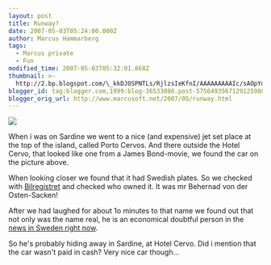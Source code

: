 ```yaml
---
layout: post
title: Runway?
date: 2007-05-03T05:24:00.000Z
author: Marcus Hammarberg
tags:
  - Marcus private
  - Fun
modified_time: 2007-05-03T05:32:01.868Z
thumbnail: >-
  http://2.bp.blogspot.com/\_kkDJOSPNTLs/RjlzsIeKfnI/AAAAAAAAAIc/sAOpYdbcujE/s72-c/PICT1517.JPG
blogger_id: tag:blogger.com,1999:blog-36533086.post-5756493567129125988
blogger_orig_url: http://www.marcusoft.net/2007/05/runway.html
---
```


[<img
src="http://2.bp.blogspot.com/_kkDJOSPNTLs/RjlzsIeKfnI/AAAAAAAAAIc/sAOpYdbcujE/s320/PICT1517.JPG"
id="BLOGGER_PHOTO_ID_5060202858352901746"
style="DISPLAY: block; MARGIN: 0px auto 10px; CURSOR: hand; TEXT-ALIGN: center"
data-border="0" />](http://2.bp.blogspot.com/_kkDJOSPNTLs/RjlzsIeKfnI/AAAAAAAAAIc/sAOpYdbcujE/s1600-h/PICT1517.JPG)

<div>

When i was on Sardine we went to a nice (and expensive) jet set place at
the top of the island, called Porto Cervos. And there outside the Hotel
Cervo, that looked like one from a James Bond-movie, we found the car on
the picture above.





When looking closer we found that it had Swedish plates. So we checked
with [Bilregistret](https://www21.vv.se/fordonsfraga/) and checked who
owned it. It was mr Behernad von der Osten-Sacken!

</div>


<div>

After we had laughed for about 1o minutes to that name we found out that
not only was the name real, he is an economical doubtful person in the
[news in Sweden right
now](http://www.google.se/search?hl=sv&sa=X&oi=spell&resnum=0&ct=result&cd=1&q=Bernard+von+der+Osten-Sacken&spell=1).

</div>


<div>

So he's probably hiding away in Sardine, at Hotel Cervo. Did i mention
that the car wasn't paid in cash? Very nice car though...

</div>
